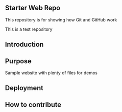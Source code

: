 ## Starter Web Repo

This repository is for showing how Git and GitHub work

This is a test repository


## Introduction

## Purpose

Sample website with plenty of files for demos

## Deployment

## How to contribute